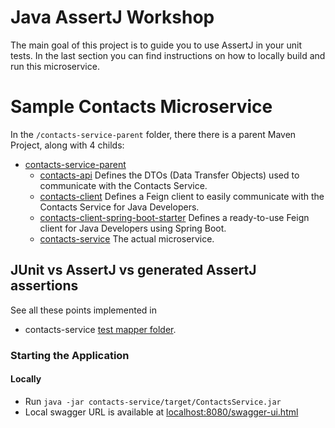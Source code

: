 # Java AssertJ Workshop

The main goal of this project is to guide you to use AssertJ in your unit tests.
In the last section you can find instructions on how to locally build and run this microservice.

# Sample Contacts Microservice

In the `/contacts-service-parent` folder, there there is a parent Maven Project, along with 4 childs:

* [contacts-service-parent](contacts-service-parent)
  * [contacts-api](contacts-service-parent/contacts-api)
    Defines the DTOs (Data Transfer Objects) used to communicate with the Contacts Service.
  * [contacts-client](contacts-service-parent/contacts-client)
    Defines a Feign client to easily communicate with the Contacts Service for Java Developers.
  * [contacts-client-spring-boot-starter](contacts-service-parent/contacts-client-spring-boot-starter)
    Defines a ready-to-use Feign client for Java Developers using Spring Boot.
  * [contacts-service](contacts-service-parent/contacts-service)
    The actual microservice.


## JUnit vs AssertJ vs generated AssertJ assertions 

See all these points implemented in 
* contacts-service [test mapper folder](contacts-service-parent/contacts-service/src/test/java/com/github/erikrz/contacts/service/mapper).

### Starting the Application

#### Locally

* Run `java -jar contacts-service/target/ContactsService.jar`
* Local swagger URL is available at [localhost:8080/swagger-ui.html](http://localhost:8080/swagger-ui.html)

